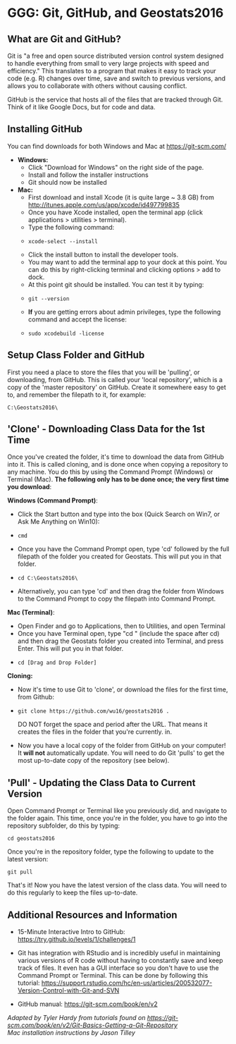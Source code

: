 GGG: Git, GitHub, and Geostats2016
==========================



What are Git and GitHub? 
------------------
Git is "a free and open source distributed version control system designed to handle everything from small to very large projects with speed and efficiency." This translates to a program that makes it easy to track your code (e.g. R) changes over time, save and switch to previous versions, and allows you to collaborate with others without causing conflict.

GitHub is the service that hosts all of the files that are tracked through Git. Think of it like Google Docs, but for code and data.

Installing GitHub
-----------------------
You can find downloads for both Windows and Mac at https://git-scm.com/

* **Windows:**
    * Click "Download for Windows" on the right side of the page.  
    * Install and follow the installer instructions
    * Git should now be installed
* **Mac:** 
    * First download and install Xcode (it is quite large ~ 3.8 GB) from http://itunes.apple.com/us/app/xcode/id497799835
    * Once you have Xcode installed, open the terminal app (click applications > utilities > terminal).
    * Type the following command:
    *     xcode-select --install
    * Click the install button to install the developer tools.
    * You may want to add the terminal app to your dock at this point. You can do this by right-clicking terminal and clicking options > add to dock.
    * At this point git should be installed. You can test it by typing: 
    *     git --version
    * **If** you are getting errors about admin privileges, type the following command and accept the license:
    *     sudo xcodebuild -license
Setup Class Folder and GitHub
-------------
First you need a place to store the files that you will be 'pulling', or downloading, from GitHub. This is called your 'local repository', which is a copy of the 'master repository' on GitHub. Create it somewhere easy to get to, and remember the filepath to it, for example:

    C:\Geostats2016\

'Clone' - Downloading Class Data for the 1st Time
-------------
Once you've created the folder, it's time to download the data from GitHub into it. This is called cloning, and is done once when copying a repository to any machine. You do this by using the Command Prompt (Windows) or Terminal (Mac). **The following only has to be done once; the very first time you download**:

**Windows (Command Prompt)**:  
* Click the Start button and type into the box (Quick Search on Win7, or Ask Me Anything on Win10):
*     cmd
* Once you have the Command Prompt open, type 'cd' followed by the full filepath of the folder you created for Geostats. This will put you in that folder.
*     cd C:\Geostats2016\
* Alternatively, you can type 'cd' and then drag the folder from Windows to the Command Prompt to copy the filepath into Command Prompt.  

**Mac (Terminal)**:
* Open Finder and go to Applications, then to Utilities, and open Terminal
* Once you have Terminal open, type "cd " (include the space after cd) and then drag the Geostats folder you created into Terminal, and press Enter. This will put you in that folder.
*     cd [Drag and Drop Folder]

**Cloning:**
* Now it's time to use Git to 'clone', or download the files for the first time, from Github:
*     git clone https://github.com/wu16/geostats2016 .
    DO NOT forget the space and period after the URL. That means it creates the files in the folder that you're currently. in.  

* Now you have a local copy of the folder from GitHub on your computer!  
It **will not** automatically update. You will need to do Git 'pulls' to get the most up-to-date copy of the repository (see below).


'Pull' - Updating the Class Data to Current Version
-------------
Open Command Prompt or Terminal like you previously did, and navigate to the folder again. This time, once you're in the folder, you have to go into the repository subfolder, do this by typing:  

    cd geostats2016
    
Once you're in the repository folder, type the following to update to the latest version:

    git pull
    
That's it! Now you have the latest version of the class data. You will need to do this regularly to keep the files up-to-date.

Additional Resources and Information
------------------------------------
* 15-Minute Interactive Intro to GitHub: https://try.github.io/levels/1/challenges/1

* Git has integration with RStudio and is incredibly useful in maintaining various versions of R code without having to constantly save and keep track of files. It even has a GUI interface so you don't have to use the Command Prompt or Terminal. This can be done by following this tutorial: https://support.rstudio.com/hc/en-us/articles/200532077-Version-Control-with-Git-and-SVN

* GitHub manual: https://git-scm.com/book/en/v2

 
*Adapted by Tyler Hardy from tutorials found on https://git-scm.com/book/en/v2/Git-Basics-Getting-a-Git-Repository  
Mac installation instructions by Jason Tilley*
